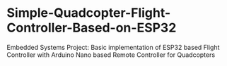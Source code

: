 # Simple-Quadcopter-Flight-Controller-Based-on-ESP32
Embedded Systems Project: Basic implementation of ESP32 based Flight Controller with Arduino Nano based Remote Controller for Quadcopters
